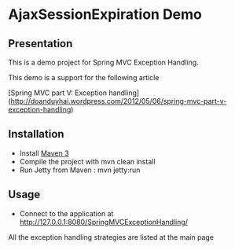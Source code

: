 AjaxSessionExpiration Demo
================

Presentation
------------------

 This is a demo project for Spring MVC Exception Handling.
 
 This demo is a support for the following article
 
  [Spring MVC part V: Exception handling] (http://doanduyhai.wordpress.com/2012/05/06/spring-mvc-part-v-exception-handling)
 
 
 Installation
------------

- Install [Maven 3](http://maven.apache.org/)
- Compile the project with mvn clean install
- Run Jetty from Maven : mvn jetty:run

 Usage
------------

- Connect to the application at http://127.0.0.1:8080/SpringMVCExceptionHandling/

 All the exception handling strategies are listed at the main page